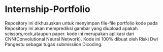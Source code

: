 # Internship-Portfolio
Repository ini dikhususkan untuk menyimpan file-file portfolio
kode pada Repository ini akan memprediksi gambar yang diupload apakah scissors,rock,ataupun paper. kode ini merupakan aplikasi dari CNN(Convolutional Neural Network). Kode ini 100% dibuat oleh Riski Dwi Pangestu sebagai tugas submissiion Dicoding.
